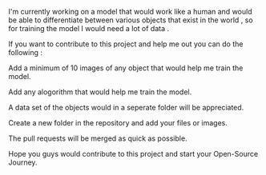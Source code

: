 I'm currently working on a model that would work like a human and would be able to differentiate between various objects that exist in the world , so for training the model I would need a lot of data .

If you want to contribute to this project and help me out you can do the following :


Add a minimum of 10 images of any object that would help me train the model.

Add any alogorithm that would help me train the model.

A data set of the objects would in a seperate folder will be appreciated.

Create a new folder in the repository and add your files or images.


The pull requests will be merged as quick as possible.

Hope you guys would contribute to this project and start your Open-Source Journey.
